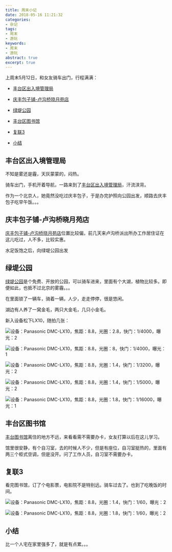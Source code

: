 ```yaml
---
title: 周末小记
date: 2018-05-16 11:21:32
categories:
- 杂记
tags:
- 周末
- 游玩
keywords:
- 周末
- 游玩
abstract: true
excerpt: true
---
```

上周末5月12日，和女友骑车出门，行程满满：

* [丰台区出入境管理局](/杂记/周末小记/#丰台区出入境管理局/#丰台区出入境管理局)

* [庆丰包子铺-卢沟桥晓月苑店](/杂记/周末小记/#庆丰包子铺-卢沟桥晓月苑店)

* [绿堤公园](/杂记/周末小记/#绿堤公园)

* [丰台区图书馆](/杂记/周末小记/#丰台区图书馆)

* [复联3](/杂记/周末小记/#复联3)

* [小结](/杂记/周末小记/#小结)

<!--more-->

## 丰台区出入境管理局

不知是雾还是霾，天灰蒙蒙的，闷热。

骑车出门，手机开着导航，一路来到了[丰台区出入境管理局](https://j.map.baidu.com/Z8EgO)，汗流浃背。

作为一个北京人，她竟然没吃过庆丰包子，于是办完护照向公园出发，顺路去庆丰包子吃早午饭。。。

## 庆丰包子铺-卢沟桥晓月苑店

[庆丰包子铺-卢沟桥晓月苑店](https://j.map.baidu.com/2jOwP)位置比较偏，前几天来卢沟桥派出所办工作居住证在这儿吃过，人不多，比较实惠。

水足饭饱之后，向绿堤公园出发

## 绿堤公园

[绿堤公园](https://j.map.baidu.com/T9jwP)是个免费、开放的公园，可以骑车进来，里面有个大湖，植物比较多。即便如此，也抵不过北京的雾霾。。。

在里面锁了一辆车，骑着一辆，人少，走走停停，很是悠闲。

湖边有人养了一窝金毛，两只大金毛，几只小金毛。

新入设备松下LX10，随拍几张：

![设备：Panasonic DMC-LX10，焦距：8.8，光圈：2.8，快门：1/4000，曝光：2](http://p8gdkegdx.bkt.clouddn.com/static/image/P1000099.JPG)

![设备：Panasonic DMC-LX10，焦距：8.8，光圈：8，快门：1/4000，曝光：1](http://p8gdkegdx.bkt.clouddn.com/static/image/P1000106.JPG)

![设备：Panasonic DMC-LX10，焦距：8.8，光圈：1.4，快门：1/3200，曝光：2](http://p8gdkegdx.bkt.clouddn.com/static/image/P1000129.JPG)

![设备：Panasonic DMC-LX10，焦距：8.8，光圈：1.4，快门：1/5000，曝光：2](http://p8gdkegdx.bkt.clouddn.com/static/image/P1000132.JPG)

![设备：Panasonic DMC-LX10，焦距：8.8，光圈：1.8，快门：1/16000，曝光：1](http://p8gdkegdx.bkt.clouddn.com/static/image/P1000153_PS.jpg)

## 丰台区图书馆

[丰台图书馆](https://j.map.baidu.com/WyoxP)离住的地方不远，来看看需不需要办卡，女友打算以后在这儿学习。

馆里很安静，有个自习室，去的时候人不少，但是有座位，自习室挺热的，里面有两三个柜式空调，但是没开。问了工作人员，自习室不需要办卡。

## 复联3

看完图书馆，订了个电影票，电影院不是特别远。骑车过去了。也到了吃晚饭的时间。

![设备：Panasonic DMC-LX10，焦距：8.8，光圈：1.4，快门：1/60，曝光：2](http://p8gdkegdx.bkt.clouddn.com/static/image/P1000162.JPG)

![设备：Panasonic DMC-LX10，焦距：8.8，光圈：1.8，快门：1/60，曝光：2](http://p8gdkegdx.bkt.clouddn.com/static/image/P1000171.JPG)

## 小结

比一个人宅在家里强多了，就是有点累。。。

<script>
var _hmt = _hmt || [];
(function() {
  var hm = document.createElement("script");
  hm.src = "https://hm.baidu.com/hm.js?08602829e40aed39037446fe7ea1aa6e";
  var s = document.getElementsByTagName("script")[0];
  s.parentNode.insertBefore(hm, s);
})();
</script>
